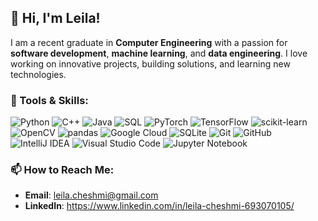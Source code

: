 ## 👋 Hi, I'm Leila!

I am a recent graduate in **Computer Engineering** with a passion for **software development**, **machine learning**, and **data engineering**. I love working on innovative projects, building solutions, and learning new technologies.

### 🌟 Tools & Skills:
![Python](https://img.shields.io/badge/Python-3776AB?style=for-the-badge&logo=python&logoColor=white) 
![C++](https://img.shields.io/badge/C++-00599C?style=for-the-badge&logo=c%2B%2B&logoColor=white) 
![Java](https://img.shields.io/badge/Java-007396?style=for-the-badge&logo=coffeescript&logoColor=white)
![SQL](https://img.shields.io/badge/SQL-003B57?style=for-the-badge&logo=sql&logoColor=white)
![PyTorch](https://img.shields.io/badge/PyTorch-EE4C2C?style=for-the-badge&logo=pytorch&logoColor=white) ![TensorFlow](https://img.shields.io/badge/TensorFlow-FF6F00?style=for-the-badge&logo=tensorflow&logoColor=white)
![scikit-learn](https://img.shields.io/badge/scikit--learn-F7931E?style=for-the-badge&logo=scikit-learn&logoColor=white)
![OpenCV](https://img.shields.io/badge/OpenCV-5C3EE8?style=for-the-badge&logo=opencv&logoColor=white)
![pandas](https://img.shields.io/badge/pandas-150458?style=for-the-badge&logo=pandas&logoColor=white)
![Google Cloud](https://img.shields.io/badge/Google_Cloud-4285F4?style=for-the-badge&logo=google-cloud&logoColor=white)
![SQLite](https://img.shields.io/badge/SQLite-003B57?style=for-the-badge&logo=sqlite&logoColor=white) 
![Git](https://img.shields.io/badge/Git-F05032?style=for-the-badge&logo=git&logoColor=white) ![GitHub](https://img.shields.io/badge/GitHub-181717?style=for-the-badge&logo=github&logoColor=white)
![IntelliJ IDEA](https://img.shields.io/badge/IntelliJ_IDEA-000000?style=for-the-badge&logo=intellij-idea&logoColor=white)
![Visual Studio Code](https://img.shields.io/badge/VS%20Code-0078d7?style=for-the-badge&logo=visual-studio-code&logoColor=white)
![Jupyter Notebook](https://img.shields.io/badge/Jupyter-F37626?style=for-the-badge&logo=jupyter&logoColor=white)
<!-- <img src="https://upload.wikimedia.org/wikipedia/en/3/30/Java_programming_language_logo.svg" alt="Java" width="100"/> -->
### 📫 How to Reach Me:
- **Email**: leila.cheshmi@gmail.com
- **LinkedIn**: https://www.linkedin.com/in/leila-cheshmi-693070105/
